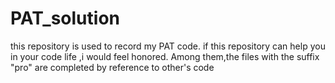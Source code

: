 # PAT_solution
this repository is used to record my PAT code.
if this repository can help you in your code life ,i would feel honored.
Among them,the files with the suffix "pro" are completed by reference to other's code

